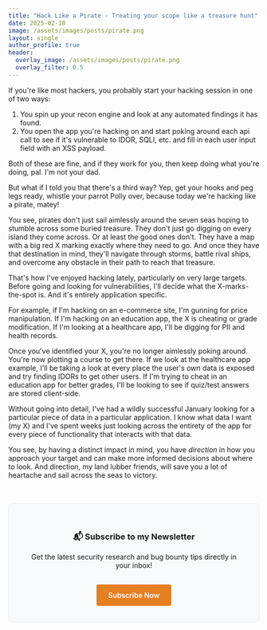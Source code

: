 ```yaml
---
title: "Hack Like a Pirate - Treating your scope like a treasure hunt"
date: 2025-02-10
image: /assets/images/posts/pirate.png
layout: single
author_profile: true
header:
  overlay_image: /assets/images/posts/pirate.png
  overlay_filter: 0.5  
---
```


If you're like most hackers, you probably start your hacking session in one of two ways:

1. You spin up your recon engine and look at any automated findings it has found.
2. You open the app you're hacking on and start poking around each api call to see if it's vulnerable to IDOR, SQLI, etc. and fill in each user input field with an XSS payload.

Both of these are fine, and if they work for you, then keep doing what you're doing, pal. I'm not your dad.

But what if I told you that there's a third way? Yep, get your hooks and peg legs ready, whistle your parrot Polly over, because today we're hacking like a pirate, matey!

You see, pirates don't just sail aimlessly around the seven seas hoping to stumble across some buried treasure. They don't just go digging on every island they come across. Or at least the good ones don't. They have a map with a big red X marking exactly where they need to go. And once they have that destination in mind, they'll navigate through storms, battle rival ships, and overcome any obstacle in their path to reach that treasure.

That's how I've enjoyed hacking lately, particularly on very large targets. Before going and looking for vulnerabilities, I'll decide what the X-marks-the-spot is. And it's entirely application specific. 

For example, if I'm hacking on an e-commerce site, I'm gunning for price manipulation. If I'm hacking on an education app, the X is cheating or grade modification. If I'm looking at a healthcare app, I'll be digging for PII and health records.

Once you've identified your X, you're no longer aimlessly poking around. You're now plotting a course to get there. If we look at the healthcare app example, I'll be taking a look at every place the user's _own_ data is exposed and try finding IDORs to get other users. If I'm trying to cheat in an education app for better grades, I'll be looking to see if quiz/test answers are stored client-side. 

Without going into detail, I've had a wildly successful January looking for a particular piece of data in a particular application. I know what data I want (my X) and I've spent weeks just looking across the entirety of the app for every piece of functionality that interacts with that data. 

You see, by having a distinct impact in mind, you have _direction_ in how you approach your target and can make more informed decisions about where to look. And direction, my land lubber friends, will save you a lot of heartache and sail across the seas to victory. 






<div class="newsletter-signup">
  <h3>📬 Subscribe to my Newsletter</h3>
  <p>Get the latest security research and bug bounty tips directly in your inbox!</p>
  <a href="https://archangel.beehiiv.com/" class="newsletter-button">
    Subscribe Now
  </a>
</div>

<style>
  .newsletter-signup {
    margin: 3rem 0;
    padding: 2rem;
    background: #f8f9fa;
    border-radius: 8px;
    text-align: center;
    border: 1px solid #e9ecef;
  }

  .newsletter-button {
    display: inline-block;
    padding: 0.8rem 1.5rem;
    background-color: #e67e22;
    color: white;
    text-decoration: none;
    border-radius: 4px;
    font-weight: 600;
    margin-top: 1rem;
    transition: background-color 0.2s ease;
  }

  .newsletter-button:hover {
    background-color: #d35400;
    color: white;
  }
</style>